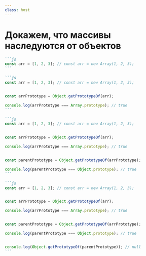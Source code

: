 ```yaml
---
class: host
---
```


# Докажем, что массивы наследуются от объектов

````md magic-move
```js
const arr = [1, 2, 3]; // const arr = new Array(1, 2, 3);
```

```js
const arr = [1, 2, 3]; // const arr = new Array(1, 2, 3);


const arrPrototype = Object.getPrototypeOf(arr);

console.log(arrPrototype === Array.prototype); // true
```

```js
const arr = [1, 2, 3]; // const arr = new Array(1, 2, 3);


const arrPrototype = Object.getPrototypeOf(arr);

console.log(arrPrototype === Array.prototype); // true


const parentPrototype = Object.getPrototypeOf(arrPrototype);

console.log(parentPrototype === Object.prototype); // true
```

```js
const arr = [1, 2, 3]; // const arr = new Array(1, 2, 3);


const arrPrototype = Object.getPrototypeOf(arr);

console.log(arrPrototype === Array.prototype); // true


const parentPrototype = Object.getPrototypeOf(arrPrototype);

console.log(parentPrototype === Object.prototype); // true


console.log(Object.getPrototypeOf(parentPrototype)); // null
```
````

<style>
.host {
    --slidev-code-font-size: 1.25rem;
    --slidev-code-line-height: 1.5rem;
}
</style>
